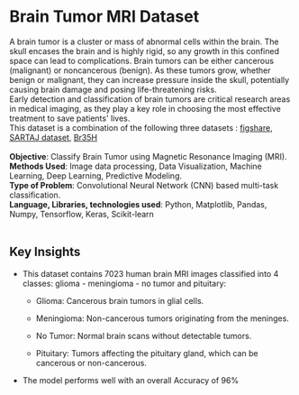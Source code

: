 # Brain Tumor MRI Dataset
A brain tumor is a cluster or mass of abnormal cells within the brain. The skull encases the brain and is highly rigid, so any growth in this confined space can lead to complications. 
Brain tumors can be either cancerous (malignant) or noncancerous (benign). As these tumors grow, whether benign or malignant, they can increase pressure inside the skull, potentially causing brain damage and posing life-threatening risks. <br>
Early detection and classification of brain tumors are critical research areas in medical imaging, as they play a key role in choosing the most effective treatment to save patients' lives.<br>
This dataset is a combination of the following three datasets : [figshare](https://figshare.com/articles/dataset/brain_tumor_dataset/1512427), [SARTAJ dataset](https://www.kaggle.com/datasets/sartajbhuvaji/brain-tumor-classification-mri), [Br35H](https://www.kaggle.com/datasets/ahmedhamada0/brain-tumor-detection?select=no) <br><br>
**Objective**: Classify Brain Tumor using Magnetic Resonance Imaging (MRI).<br>
**Methods Used**: Image data processing, Data Visualization, Machine Learning, Deep Learning, Predictive Modeling.<br>
**Type of Problem**: Convolutional Neural Network (CNN) based multi-task classification. <br>
**Language, Libraries, technologies used**: Python, Matplotlib, Pandas, Numpy, Tensorflow, Keras, Scikit-learn<br><br>

## Key Insights
- This dataset contains 7023 human brain MRI images classified into 4 classes: glioma - meningioma - no tumor and pituitary:
  - Glioma: Cancerous brain tumors in glial cells.

  - Meningioma: Non-cancerous tumors originating from the meninges.

  - No Tumor: Normal brain scans without detectable tumors.

  - Pituitary: Tumors affecting the pituitary gland, which can be cancerous or non-cancerous.
- The model performs well with an overall Accuracy of 96%


